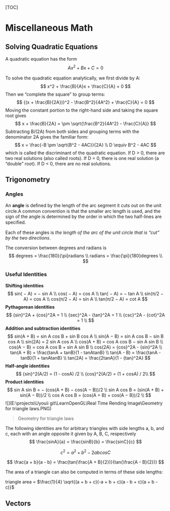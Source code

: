 [TOC]

# Miscellaneous Math

## Solving Quadratic Equations

A quadratic equation has the form
$$
Ax^2 + Bx + C = 0
$$

To solve the quadratic equation analytically, we ﬁrst divide by A:
$$
x^2 + \frac{B}{A}x + \frac{C}{A} = 0
$$
Then we “complete the square” to group terms:
$$
{(x + \frac{B}{2A})}^2 - \frac{B^2}{4A^2} + \frac{C}{A} = 0
$$
Moving the constant portion to the right-hand side and taking the square root gives
$$
x + \frac{B}{2A} = \pm \sqrt{\frac{B^2}{4A^2} - \frac{C}{A}}
$$
Subtracting B/(2A) from both sides and grouping terms with the denominator
2A gives the familiar form: 
$$
x = \frac{-B \pm \sqrt{B^2 - 4AC}}{2A} \\
D \equiv B^2 - 4AC
$$
which is called the discriminant of the quadratic equation. If D > 0, there are two real solutions (also called roots). If D = 0, there is one real solution (a “double” root). If D < 0, there are no real solutions.

## Trigonometry

### Angles

An **angle** is deﬁned by the length of the arc segment it cuts out on the unit circle.A common convention is that the smaller arc length is used, and the sign of the angle is determined by the order in which the two half-lines are speciﬁed. 

Each of these angles is *the length of the arc of the unit circle that is “cut” by the two directions*. 

 The conversion between degrees and radians is
$$
degrees = \frac{180}{\pi}radians \\
radians = \frac{\pi}{180}degrees \\
$$

### Useful Identities

**Shifting identities**
$$
sin( − A) = − sin A \\
cos( − A) = cos A	\\
tan( − A) = − tan A	\\
sin(π/2 − A) = cos A \\
cos(π/2 − A) = sin A \\
tan(π/2 − A) = cot A 
$$
**Pythagorean identities**
$$
{sin}^2A + {cos}^2A = 1 \\
{sec}^2A - {tan}^2A = 1 \\
{csc}^2A - {cot}^2A = 1 \\
$$
**Addition and subtraction identities**
$$
sin(A + B) = sin A cos B + sin B cos A	\\
sin(A − B) = sin A cos B − sin B cos A	\\
sin(2A) = 2 sin A cos A	\\
cos(A + B) = cos A cos B − sin A sin B	\\
cos(A − B) = cos A cos B + sin A sin B	\\
cos(2A) = {cos}^2A - {sin}^2A	\\
tan(A + B) = \frac{tanA + tanB}{1 - tanAtanB} \\
tan(A - B) = \frac{tanA - tanB}{1 + tanAtanB} \\
tan(2A) = \frac{2tanA}{1 - {tan}^2A}
$$
**Half-angle identities**
$$
{sin}^2(A/2) = (1 - cosA) /2 \\
{cos}^2(A/2) = (1 + cosA) / 2\\
$$
**Product identities**
$$
sin A sin B = − (cos(A + B) − cos(A − B))/2 \\
sin A cos B = (sin(A + B) + sin(A − B))/2 \\
cos A cos B = (cos(A + B) + cos(A − B))/2 \\
$$
![](E:\projects\Uyouii git\LearnOpenGL\Real Time Rending Image\Geometry for triangle laws.PNG)

> Geometry for triangle laws

The following identities are for arbitrary triangles with side lengths a, b, and c, each with an angle opposite it given by A, B, C, respectively 
$$
\frac{sinA}{a} = \frac{sinB}{b} = \frac{sinC}{c} 
$$

$$
c^2 = a^2 + b^2 - 2ab cosC
$$

$$
\frac{a + b}{a - b} = \frac{tan(\frac{A + B}{2})}{tan(\frac{A - B}{2})}
$$

The area of a triangle can also be computed in terms of these side lengths:

triangle area = $\frac{1}{4} \sqrt{(a + b + c)(-a + b + c)(a - b + c)(a + b - c)}$

## Vectors



